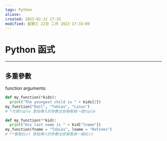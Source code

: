 ```yaml
---
tags: Python 
aliase: 
created: 2023-02-22 17:33
modified: 星期三 22日 二月 2023 17:33:09
---
```


# Python 函式
***

## 多重參數
function arguments:
```python
def my_function(*kids):
  print("The youngest child is " + kids[2])
my_function("Emil", "Tobias", "Linus")
# *代表tuple 意指傳入的參數全部被看做一個tuple

def my_function(**kid):
  print("His last name is " + kid["lname"])
my_function(fname = "Tobias", lname = "Refsnes")
# **像是dict 意指傳入的參數全部被看做一個dict
```
